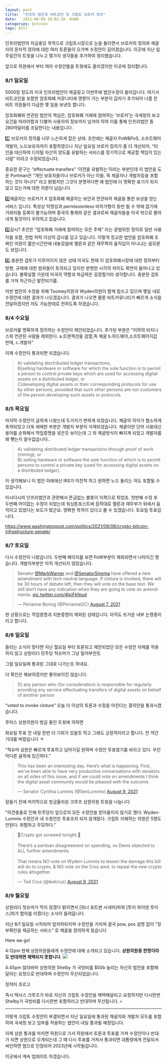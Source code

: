 ```yaml
---
layout: post
title:  "인프라 법안과 비트코인 및 크립토 브로커 정의"
date:   2021-08-09 19:02:10 -0400
categories: bitcoin
tags: bill
---
```


인프라법안의 자금충당 목적으로 크립토시장으로 눈을 돌리면서 브로커의 정의와 채굴자의 문자적 정의에 대한 여러 토론들이 오가며 수정안이 길어졌습니다.  이곳에 지난 일주일간의 트윗을 나누고 몇가지 생각들을 추가하여 정리했습니다.

앞으로 하원에서 부터 여러 수정안들을 트윗에도 올리겠지만 이곳에 정리합니다.


### 8/1 일요일
5000장 정도의 미국 인프라법안이 제출됬고 이번주에 법안수정이 들어갑니다. 여기서 비트코인을 포함한 암호화폐 커뮤니티에 영향이 가는 부분이 갑자기 추가되어 나름 친 비트 의원들이 다급한 몇 일을 보낸듯 합니다.

암호화폐와 연관된 법안의 핵심은,
암호화폐 거래에 참여하는 ‘브로커’는 국세청의 보고 요건을 따라야함과 더불어 사용자의 정보까지 넘겨야 하여 이를 통해 인프라법안 중 280억달러를 조달한다는 내용입니다.

1️⃣ 브로커의 정의를 너무 느슨하게 잡은 상태.
초안에는 채굴자 PoW&PoS, 소프트웨어개발자, 노드보유자까지 포함하였으나 지난 일요일 브로커 정의가 좀 더 개선되어, “타인을 대신하여 디지털 자산의 양도를 유발하는 서비스를 정기적으로 제공할 책임이 있는 사람” 이라고 수정되었습니다.

중요한 문구는 “effectuate transfers” ‘이전을 유발하는’이라는 부분인데 이 법안을 도운 Portman은 “개인 보유자들이나 브로커가 아닌 이들, 즉 채굴자나 개발자등을 포함하는 것이 아니다” 라고 밝혔지만 그것이 분명하다면 왜 법안에 더 명확한 표기가 되지 않고 있는가에 대한 의문이 남습니다

2️⃣채굴자는 브로커가 X
암호화폐 채굴자는 보안과 연관되어 채굴을 통한 보상을 받는 서비스 입니다. 특성상 익명성과 permissionless 비허가형이 동반 될 수 밖에 없기에 거래자들 등록이 불가능하며 중국의 통제와 같은 결과로써 채굴자들을 미국 밖으로 몰아내게 될것이다 우려하고 있습니다.

3️⃣감시?
초안은 “암호화폐 거래에 참여하는 모든 주체” 라는 광범위한 정의로 일반 사용자를 포함, 헌법 허락 이상의 감시를 담고 있습니다. 이렇게 정교한 법안을 암호화폐 초짜인 의원이 짧은시간안에 내놓았음에 옐른과 같은 재무쪽의 움직임이 아니냐는 음모론도 보입니다.

4️⃣.충분한 검토가 이루어지지 않은 상태
미국도 현재 이 암호화폐시장에 대한 정의부터 방향, 규제에 대한 범위들이 토의되고 있지만 분명한 시각의 차이도 확연히 들어나고 있습니다.  불확실함 가운데 미국의 역할과 파급력은 굉장할거라 생각합니다. 충분한 검토를 거쳐 차근차근 발전되기를.

이번 법안의 수정을 위해 Toomey의원과 Wyden의원이 함께 힘쓰고 있으며 몇일 내로 수정안에 대한 결과가 나오겠습니다.  결과가 나오면 물론 비트커뮤니티가 빠르게 소식을 전달하겠지만 저도 가능한데로 전하도록 하겠습니다.

### 8/4 수요일

브로커를 명확하게 정의하는 수정안이 제안되었습니다.
 추가된 부분은
“이하의 비지니스와 연관된 사람들 제외한다.
a.트랜젝션을 검열,즉 채굴
b.하드웨어,소프트웨어지갑 판매,
c.개발자”

이제 수정안이 통과되면 되겠습니다.

>A) validating disctributed ledger transactions,<br>
B)selling hardware or software for which the sole function is to permit a person to control private keys which are used for accessing digital assets on a distributed ledger, or<br>
C)developing digital assets or their corresponding protocols for use by other persons, provided that such other persons are not customers of the person developing such assets or protocols.

### 8/5 목요일

마지막 수정안이 급하게 나왔는데 두가지가 변하게 되었습니다.  채굴의 의미가 협소하게 축약되었고 더욱 애매한 부분은 개발자 부분이 삭제되었습니다.  채굴이란 단어 사용대신 용어를 순화해서 작업증명을 넣은듯 보이는데 그 외 채굴방식이 빠지게 되었고 개발자를 왜 뺏는지 알수없습니다..

>A) validating distributed ledger transactions through proof of work (mining), or <br>
B) selling hardware or software the sole function of which is to permit persons to control a private key (used for accessing digital assets on a distributed ledger).

아 생각해보니 이 법안 아래에선 IRS가 미친척 하고 원하면 노드 돌리는 저도 포함될 수 있습니다.

아시다시피 인프라법안과 관련해서 뜬금없는 불똥이 이쪽으로 튀었죠.  첫번째 수정 후 두번째 어이없는 수정이 되었는데  워싱톤포스트에 짐작대로 옐른과 재무부가 뒤에서 움직이고 있었다는 보도가 떴군요. 명확한 목적이 있다고 볼 수 있겠습니다. 토요일 투표입니다.

<https://www.washingtonpost.com/politics/2021/08/06/crypto-bitcoin-infrastructure-senate/>

### 8/7 토요일

다시 수정안이 나왔습니다.
두번째 페이지를 보면 PoW부분이 제외되면서 나아지긴 했습니다. 개발자부분은 아직 개선되지 않았습니다.

<div class="tweet">
<blockquote class="twitter-tweet"><p lang="en" dir="ltr">Senator <a href="https://twitter.com/MarkWarner?ref_src=twsrc%5Etfw">@MarkWarner</a> and <a href="https://twitter.com/SenatorSinema?ref_src=twsrc%5Etfw">@SenatorSinema</a> have offered a new amendment with tech neutral language. If cloture is invoked, there will be 30 hours of debate left, then they will vote on the base text. We still don’t have any indication when they are going to vote on amendments. <a href="https://t.co/4IpiFkfpud">pic.twitter.com/4IpiFkfpud</a></p>&mdash; Perianne Boring (@PerianneDC) <a href="https://twitter.com/PerianneDC/status/1424053413675950091?ref_src=twsrc%5Etfw">August 7, 2021</a></blockquote> <script async src="https://platform.twitter.com/widgets.js" charset="utf-8"></script>
</div>

현 상황으로는 작업증명과 지분증명이 제외된 상태입니다.  아직도 뜨거운 내부 논쟁중이라고 합니다.

### 8/8 일요일

들리는 소식이 맞다면 지난 월요일 부터 토론되고 제안되었던 모든 수정안 자체를 적용하지 않고 상원리더 민주당 척슈머가 그냥 밀어부친듯.<br>

그럼 일요일에 통과된 그대로 나가는듯 하네요.

더 확인은 해보야겠지만 좋아보이진 않습니다.

>D) any person who (for consideration) is responsible for regularly providing any service effectuating transfers of digital assets on behalf of another person

“voted to invoke cloture” 오늘 더 이상의 토론과 수정을 마친다는 결의안을 통과시켰습니다.

루미스 상원의원이 방금 올린 트윗에 의하면

화요일 투표 전 내일 한번 더 기회가 있을듯 하고 그래도 긍정적이라고 합니다.  전 약간 기대를 버렸습니다 ㅋ

“척슈머 상원은 빠르게 투표하고 넘어가길 원하며 수정안 투표않기를 바라고 있다.  우린 막다른 골목에 있긴하다.”

<div class="tweet">
<blockquote class="twitter-tweet"><p lang="en" dir="ltr">This has been an interesting day. Here’s what is happening: First, we’ve been able to have very productive conversations with senators on all sides of this issue, and if we could vote on amendments I think the digital asset community would be pleased with the outcome.</p>&mdash; Senator Cynthia Lummis (@SenLummis) <a href="https://twitter.com/SenLummis/status/1424556793506635776?ref_src=twsrc%5Etfw">August 9, 2021</a></blockquote> <script async src="https://platform.twitter.com/widgets.js" charset="utf-8"></script>
</div>

잠들기 전에 마지막으로 방금올라온 크루즈 상원의원 트윗을 나눕니다

"의견충돌로 인해 민주당이 앞으로의 모든 수정안을 받아들이지 않기로 했다. Wyden-Lummis 수정안과 내 수정안은 투표조차 되지 않게됬다. 크립토 이해하는 의원은 5명도 안된다. 위험하고 무모하다."

<div class="tweet">
<blockquote class="twitter-tweet"><p lang="en" dir="ltr">🚨Crypto got screwed tonight.🚨<br><br>There’s a partisan disagreement on spending, so Dems objected to ALL further amendments.<br><br>That means NO vote on Wyden-Lummis to lessen the damage this bill will do to crypto, &amp; NO vote on the Cruz amd. to repeal the new crypto rules altogether.</p>&mdash; Ted Cruz (@tedcruz) <a href="https://twitter.com/tedcruz/status/1424558384335015939?ref_src=twsrc%5Etfw">August 9, 2021</a></blockquote> <script async src="https://platform.twitter.com/widgets.js" charset="utf-8"></script>
</div>


### 8/9 월요일

상원리더 첫슈머가 막지 않겠다 밝히면서 [워너 포트맨 시네마]파와 [투미 와이덴 루미스]파가 합의를 이뤘다는 소식이 들려옵니다.

지난 8/1 일요일 시작되어 엎치락뒤치락 수정안을 거치며 결국 pow, pos 설명 없이 "장부확인을 제공하는 서비스” 로 채굴을 정의하게 됬습니다

Here we go!

4:12pm 현재 상원의원들에게 수정안에 대해 소개되고 있습니다.  **상원의원중 한명이라도 반대하면 채택되지 못합니다**.
![](https://i.ibb.co/fdxJN8g/E8-X-u49-X0-AITFIr.jpg)

4:45pm 알라바마 상원의원 Shelby 가 국방비를 $50b 늘리는 자신의 법안을 포함해달라는 요청으로 반대하며 수정안이 무산되었습니다.

정적이 흐르고

즉시 택사스 크루즈가 바로 자신의 크립토 수정안을 채택해달라고 요청하지만 다시한번 Shelby가 국방비를 다시한번 포함하라고 반대하며 무산됩니다. 💀

<hr>

이렇게 크립토 수정안이 부결되면서 지난 일요일에 통과된 채굴자와 개발자 모두를 포함하여 국세청 보고 임부를 적용하는 법안이 내일 통과될 예정입니다.

이제 상원 통과를 마치면 하원으로 가서 하원에서 토론과 투표를 거쳐 수정안이나 반대가 되면 상원으로 오게되는데 그 때 다시 투표를 거쳐서 통과되면 대통령에게 전달되서 싸인하면 법으로 인정되어 2023년에 시작될겁니다.

이곳에서 계속 업데이트 하겠습니다.
